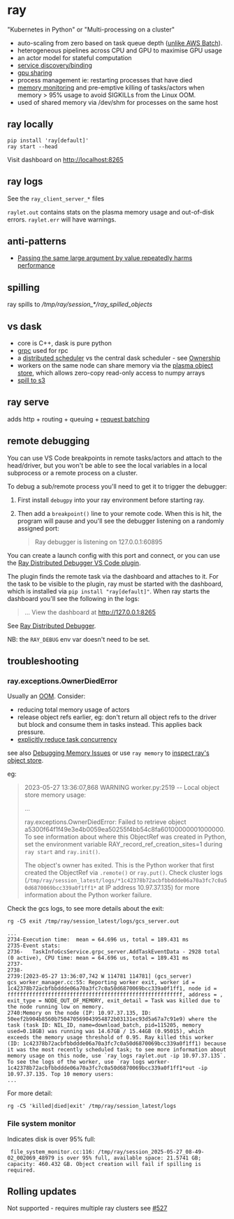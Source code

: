 # ray

"Kubernetes in Python" or "Multi-processing on a cluster"

- auto-scaling from zero based on task queue depth ([unlike AWS Batch](https://raysummit.anyscale.com/content/Videos/nAcQJ2jkNGDjJ5smP)).
- heterogeneous pipelines across CPU and GPU to maximise GPU usage
- an actor model for stateful computation
- [service discovery/binding](https://docs.ray.io/en/latest/serve/key-concepts.html#servehandle-composing-deployments)
- [gpu sharing](https://docs.ray.io/en/latest/serve/scaling-and-resource-allocation.html#fractional-cpus-and-fractional-gpus)
- process management ie: restarting processes that have died
- [memory monitoring](https://docs.ray.io/en/latest/ray-core/scheduling/ray-oom-prevention.html) and pre-emptive killing of tasks/actors when memory > 95% usage to avoid SIGKILLs from the Linux OOM.
- used of shared memory via /dev/shm for processes on the same host

## ray locally

```
pip install 'ray[default]'
ray start --head
```

Visit dashboard on [http://localhost:8265](http://localhost:8265)

## ray logs

See the `ray_client_server_*` files

`raylet.out` contains stats on the plasma memory usage and out-of-disk errors.
`raylet.err` will have warnings.

## anti-patterns

- [Passing the same large argument by value repeatedly harms performance](https://docs.ray.io/en/master/ray-core/patterns/pass-large-arg-by-value.html)

## spilling

ray spills to _/tmp/ray/session\_\*/ray_spilled_objects_

## vs dask

- core is C++, dask is pure python
- [grpc](https://medium.com/riselab/optimizing-distributed-futures-over-grpc-f34c01b7905c) used for rpc
- a [distributed scheduler](https://www.youtube.com/watch?v=2fem9_iBo-c) vs the central dask scheduler - see [Ownership](https://docs.google.com/document/d/1tBw9A4j62ruI5omIJbMxly-la5w4q_TjyJgJL_jN2fI/preview#heading=h.vjc9egi2q5aa)
- workers on the same node can share memory via the [plasma object store](https://docs.ray.io/en/latest/ray-core/objects/serialization.html), which allows zero-copy read-only access to numpy arrays
- [spill to s3](https://docs.ray.io/en/latest/ray-core/objects/object-spilling.html)

## ray serve

adds http + routing + queuing + [request batching](https://docs.ray.io/en/latest/serve/advanced-guides/dyn-req-batch.html)

## remote debugging

You can use VS Code breakpoints in remote tasks/actors and attach to the head/driver, but you won't be able to see the local variables in a local subprocess or a remote process on a cluster.

To debug a sub/remote process you'll need to get it to trigger the debugger:

1. First install `debugpy` into your ray environment before starting ray.
1. Then add a `breakpoint()` line to your remote code. When this is hit, the program will pause and you'll see the debugger listening on a randomly assigned port:

   > Ray debugger is listening on 127.0.0.1:60895

You can create a launch config with this port and connect, or you can use the [Ray Distributed Debugger VS Code plugin](https://marketplace.visualstudio.com/items/?itemName=anyscalecompute.ray-distributed-debugger).

The plugin finds the remote task via the dashboard and attaches to it. For the task to be visible to the plugin, ray must be started with the dashboard, which is installed via `pip install "ray[default]"`. When ray starts the dashboard you'll see the following in the logs:

> ... View the dashboard at http://127.0.0.1:8265

See [Ray Distributed Debugger](https://docs.ray.io/en/latest/ray-observability/ray-distributed-debugger.html).

NB: the `RAY_DEBUG` env var doesn't need to be set.

## troubleshooting

### ray.exceptions.OwnerDiedError

Usually an [OOM](https://docs.ray.io/en/latest/ray-core/scheduling/ray-oom-prevention.html). Consider:

- reducing total memory usage of actors
- release object refs earlier, eg: don't return all object refs to the driver but block and consume them in tasks instead. This applies back pressure.
- [explicitly reduce task concurrency](https://docs.ray.io/en/latest/ray-core/patterns/limit-running-tasks.html#core-patterns-limit-running-tasks)

see also [Debugging Memory Issues](https://docs.ray.io/en/latest/ray-observability/user-guides/debug-apps/debug-memory.html) or use `ray memory` to [inspect ray's object store](https://docs.ray.io/en/latest/ray-core/scheduling/memory-management.html#debugging-using-ray-memory).

eg:

> 2023-05-27 13:36:07,868 WARNING worker.py:2519 -- Local object store memory usage:
>
> ...
>
> ray.exceptions.OwnerDiedError: Failed to retrieve object a5300f64f1f49e3e4b0059ea50255f4bb54c8fa60100000001000000. To see information about where this ObjectRef was created in Python, set the environment variable RAY_record_ref_creation_sites=1 during `ray start` and `ray.init()`.
>
> The object's owner has exited. This is the Python worker that first created the ObjectRef via `.remote()` or `ray.put()`. Check cluster logs (`/tmp/ray/session_latest/logs/*1c42378b72acbfbbddde06a70a3fc7c0a50d6870069bcc339a0f1ff1*` at IP address 10.97.37.135) for more information about the Python worker failure.

Check the gcs logs, to see more details about the exit:

```
rg -C5 exit /tmp/ray/session_latest/logs/gcs_server.out

...
2734-Execution time:  mean = 64.696 us, total = 189.431 ms
2735-Event stats:
2736-   TaskInfoGcsService.grpc_server.AddTaskEventData - 2928 total (0 active), CPU time: mean = 64.696 us, total = 189.431 ms
2737-
2738-
2739:[2023-05-27 13:36:07,742 W 114781 114781] (gcs_server) gcs_worker_manager.cc:55: Reporting worker exit, worker id = 1c42378b72acbfbbddde06a70a3fc7c0a50d6870069bcc339a0f1ff1, node id = ffffffffffffffffffffffffffffffffffffffffffffffffffffffff, address = , exit_type = NODE_OUT_OF_MEMORY, exit_detail = Task was killed due to the node running low on memory.
2740:Memory on the node (IP: 10.97.37.135, ID: 50eef2b904b8560b750470569043954872b03131ec93d5a67a7c91e9) where the task (task ID: NIL_ID, name=download_batch, pid=115205, memory used=0.18GB) was running was 14.67GB / 15.44GB (0.95015), which exceeds the memory usage threshold of 0.95. Ray killed this worker (ID: 1c42378b72acbfbbddde06a70a3fc7c0a50d6870069bcc339a0f1ff1) because it was the most recently scheduled task; to see more information about memory usage on this node, use `ray logs raylet.out -ip 10.97.37.135`. To see the logs of the worker, use `ray logs worker-1c42378b72acbfbbddde06a70a3fc7c0a50d6870069bcc339a0f1ff1*out -ip 10.97.37.135. Top 10 memory users:
...

```

For more detail:

```
rg -C5 'killed|died|exit' /tmp/ray/session_latest/logs
```

### File system monitor

Indicates disk is over 95% full:

```
 file_system_monitor.cc:116: /tmp/ray/session_2025-05-27_08-49-02_002069_48979 is over 95% full, available space: 21.5741 GB; capacity: 460.432 GB. Object creation will fail if spilling is required.
```

## Rolling updates

Not supported - requires multiple ray clusters see [#527](https://github.com/ray-project/kuberay/issues/527#issuecomment-1920616895)

